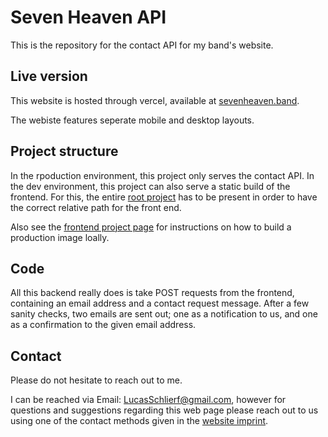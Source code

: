# Seven Heaven API

This is the repository for the contact API for my band's website.

## Live version

This website is hosted through vercel, available at [sevenheaven.band](https://www.sevenheaven.band).

The webiste features seperate mobile and desktop layouts.

## Project structure

In the rpoduction environment, this project only serves the contact API. In the dev environment, this project can also serve a static build of the frontend. For this, the entire [root project](https://www.github.com/lschlierf/sevenheaven) has to be present in order to have the correct relative path for the front end.

Also see the [frontend project page](https://www.github.com/lschlierf/sevenheaven-site#building) for instructions on how to build a production image loally.

## Code

All this backend really does is take POST requests from the frontend, containing an email address and a contact request message. After a few sanity checks, two emails are sent out; one as a notification to us, and one as a confirmation to the given email address.

## Contact

Please do not hesitate to reach out to me.

I can be reached via Email: [LucasSchlierf@gmail.com](mailto:LucasSchlierf@gmail.com), however for questions and suggestions regarding this web page please reach out to us using one of the contact methods given in the [website imprint](https://www.sevenheaven.band/impressum).
